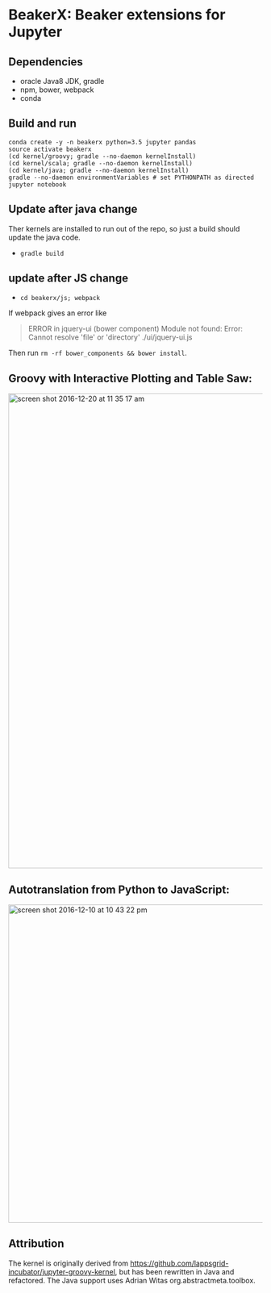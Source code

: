 <!--
    Copyright 2017 TWO SIGMA OPEN SOURCE, LLC

    Licensed under the Apache License, Version 2.0 (the "License");
    you may not use this file except in compliance with the License.
    You may obtain a copy of the License at

           http://www.apache.org/licenses/LICENSE-2.0

    Unless required by applicable law or agreed to in writing, software
    distributed under the License is distributed on an "AS IS" BASIS,
    WITHOUT WARRANTIES OR CONDITIONS OF ANY KIND, either express or implied.
    See the License for the specific language governing permissions and
    limitations under the License.
-->

# BeakerX: Beaker extensions for Jupyter

## Dependencies

* oracle Java8 JDK, gradle
* npm, bower, webpack
* conda

## Build and run
```
conda create -y -n beakerx python=3.5 jupyter pandas
source activate beakerx
(cd kernel/groovy; gradle --no-daemon kernelInstall)
(cd kernel/scala; gradle --no-daemon kernelInstall)
(cd kernel/java; gradle --no-daemon kernelInstall)
gradle --no-daemon environmentVariables # set PYTHONPATH as directed
jupyter notebook
```

## Update after java change
Ther kernels are installed to run out of the repo, so just a build should update the java code.
* `gradle build`

## update after JS change

* `cd beakerx/js; webpack`

If webpack gives an error like

> ERROR in jquery-ui (bower component) Module not found: Error: Cannot resolve 'file' or 'directory' ./ui/jquery-ui.js

Then run `rm -rf bower_components && bower install`.


## Groovy with Interactive Plotting and Table Saw:
<img width="942" alt="screen shot 2016-12-20 at 11 35 17 am" src="https://cloud.githubusercontent.com/assets/963093/21402566/1680b928-c787-11e6-8acf-dc4fdeba0651.png">

## Autotranslation from Python to JavaScript:
<img width="631" alt="screen shot 2016-12-10 at 10 43 22 pm" src="https://cloud.githubusercontent.com/assets/963093/21077947/261def64-bf2a-11e6-8518-4845caf75690.png">

## Attribution

The kernel is originally derived from https://github.com/lappsgrid-incubator/jupyter-groovy-kernel, but has been rewritten in Java and refactored.
The Java support uses Adrian Witas org.abstractmeta.toolbox.

